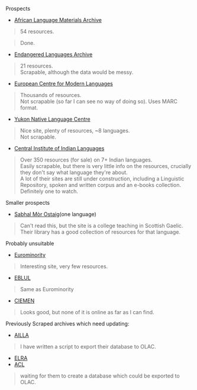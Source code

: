 Prospects
  * [African Language Materials Archive](http://www.aiys.org/aodl/public/access/alma_ebooks/about.php)
> 54 resources.<br>
<blockquote>Done.<br>
</blockquote><ul><li><a href='http://www.hrelp.org/archive/catalogue/'>Endangered Languages Archive</a>
</li></ul><blockquote>21 resources.<br>
Scrapable, although the data would be messy.<br>
</blockquote><ul><li><a href='http://www.ecml.at/doccentre/doccentre.asp?t=overview'>European Centre for Modern Languages</a>
</li></ul><blockquote>Thousands of resources.<br>
Not scrapable (so far I can see no way of doing so). Uses MARC format.<br>
</blockquote><ul><li><a href='http://www.ynlc.ca/'>Yukon Native Language Centre</a>
</li></ul><blockquote>Nice site, plenty of resources, ~8 languages.<br>
Not scrapable.<br>
</blockquote><ul><li><a href='http://www.ciil.org/'>Central Institute of Indian Languages</a>
</li></ul><blockquote>Over 350 resources (for sale) on 7+ Indian languages.<br>
Easily scrapable, but there is very little info on the resources, crucially they don't say what language they're about.<br>
A lot of their sites are still under construction, including a Linguistic Repository, spoken and written corpus and an e-books collection. Definitely one to watch.<br></blockquote>

Smaller prospects<br>
<ul><li><a href='http://www.smo.uhi.ac.uk/saoghal/'>Sabhal Mòr Ostaig</a>(one language)<br>
</li></ul><blockquote>Can't read this, but the site is a college teaching in Scottish Gaelic. Their library has a good collection of resources for that language.<br></blockquote>

Probably unsuitable<br>
<ul><li><a href='http://www.eurominority.org/version/eng/index.asp'>Eurominority</a>
</li></ul><blockquote>Interesting site, very few resources.<br>
</blockquote><ul><li><a href='http://www.eblul.org/index.php?option=com_content&task=view&id=14&Itemid=33'>EBLUL</a>
</li></ul><blockquote>Same as Eurominority<br>
</blockquote><ul><li><a href='http://translate.google.com/translate?prev=_t&hl=en&ie=UTF-8&u=http%3A%2F%2Fwww.ciemen.cat%2Fdocs.htm&sl=ca&tl=en&history_state0='>CIEMEN</a>
</li></ul><blockquote>Looks good, but none of it is online as far as I can find.<br></blockquote>


Previously Scraped archives which need updating:<br>
<ul><li><a href='http://www.language-archives.org/archive/ailla.utexas.edu'>AILLA</a>
</li></ul><blockquote>I have written a script to export their database to OLAC.<br>
</blockquote><ul><li><a href='http://www.language-archives.org/archive/elra.icp.inpg.fr'>ELRA</a>
</li><li><a href='http://www.language-archives.org/archive/acl.sr.language-archives.org'>ACL</a>
</li></ul><blockquote>waiting for them to create a database which could be exported to OLAC.
